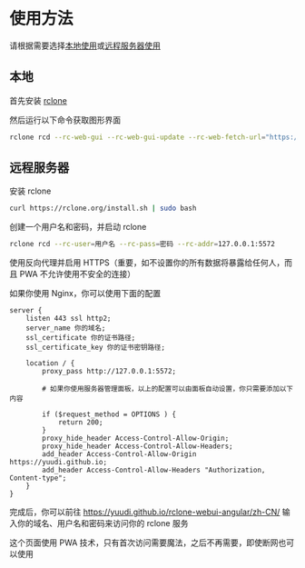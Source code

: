 # 使用方法

请根据需要选择[本地使用](#本地)或[远程服务器使用](#远程服务器)

## 本地

首先安装 [rclone](https://rclone.org/downloads/)

然后运行以下命令获取图形界面

```bash
rclone rcd --rc-web-gui --rc-web-gui-update --rc-web-fetch-url="https://s3.yuudi.dev/rwa/embed/version.json"
```

## 远程服务器

安装 rclone

```bash
curl https://rclone.org/install.sh | sudo bash
```

创建一个用户名和密码，并启动 rclone

```bash
rclone rcd --rc-user=用户名 --rc-pass=密码 --rc-addr=127.0.0.1:5572
```

使用反向代理并启用 HTTPS（重要，如不设置你的所有数据将暴露给任何人，而且 PWA 不允许使用不安全的连接）

如果你使用 Nginx，你可以使用下面的配置

```nginx
server {
    listen 443 ssl http2;
    server_name 你的域名;
    ssl_certificate 你的证书路径;
    ssl_certificate_key 你的证书密钥路径;

    location / {
        proxy_pass http://127.0.0.1:5572;

        # 如果你使用服务器管理面板，以上的配置可以由面板自动设置，你只需要添加以下内容

        if ($request_method = OPTIONS ) {
            return 200;
        }
        proxy_hide_header Access-Control-Allow-Origin;
        proxy_hide_header Access-Control-Allow-Headers;
        add_header Access-Control-Allow-Origin https://yuudi.github.io;
        add_header Access-Control-Allow-Headers "Authorization, Content-type";
    }
}
```

完成后，你可以前往 <https://yuudi.github.io/rclone-webui-angular/zh-CN/> 输入你的域名、用户名和密码来访问你的 rclone 服务

这个页面使用 PWA 技术，只有首次访问需要魔法，之后不再需要，即使断网也可以使用
